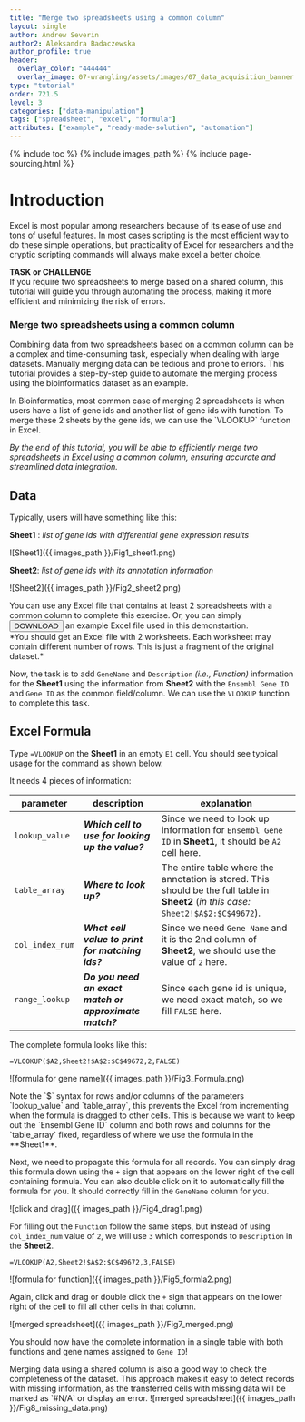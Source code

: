 ```yaml
---
title: "Merge two spreadsheets using a common column"
layout: single
author: Andrew Severin
author2: Aleksandra Badaczewska
author_profile: true
header:
  overlay_color: "444444"
  overlay_image: 07-wrangling/assets/images/07_data_acquisition_banner.png
type: "tutorial"
order: 721.5
level: 3
categories: ["data-manipulation"]
tags: ["spreadsheet", "excel", "formula"]
attributes: ["example", "ready-made-solution", "automation"]
---
```


{% include toc %}
{% include images_path %}
{% include page-sourcing.html %}


# Introduction

Excel is most popular among researchers because of its ease of use and tons of useful features. In most cases scripting is the most efficient way to do these simple operations, but practicality of Excel for researchers and the cryptic scripting commands will always make excel a better choice.

**TASK or CHALLENGE** <br>
If you require two spreadsheets to merge based on a shared column, this tutorial will guide you through automating the process, making it more efficient and minimizing the risk of errors.

### Merge two spreadsheets using a common column

Combining data from two spreadsheets based on a common column can be a complex and time-consuming task, especially when dealing with large datasets. Manually merging data can be tedious and prone to errors. This tutorial provides a step-by-step guide to automate the merging process using the bioinformatics dataset as an example.

<div class="example" markdown="1">
In Bioinformatics, most common case of merging 2 spreadsheets is when users have a list of gene ids and another list of gene ids with function. To merge these 2 sheets by the gene ids, we can use the `VLOOKUP` function in Excel.
</div>

*By the end of this tutorial, you will be able to efficiently merge two spreadsheets in Excel using a common column, ensuring accurate and streamlined data integration.*


## Data

Typically, users will have something like this:

**Sheet1** : *list of gene ids with differential gene expression results*

![Sheet1]({{ images_path }}/Fig1_sheet1.png)


 **Sheet2**: *list of gene ids with its annotation information*

![Sheet2]({{ images_path }}/Fig2_sheet2.png)

<div class="protip" markdown="1">
You can use any Excel file that contains at least 2 spreadsheets with a common column to complete this exercise. Or, you can simply <a href="/07-wrangling/assets/data/excel_macros/vlookup_example.xlsx" download="vlookup_example.xlsx"><button class="btn" type="button">DOWNLOAD</button></a> an example Excel file used in this demonstartion. <br>
*You should get an Excel file with 2 worksheets. Each worksheet may contain different number of rows. This is just a fragment of the original dataset.*
</div>

Now, the task is to add `GeneName` and `Description` *(i.e., Function)* information for the **Sheet1** using the information from **Sheet2** with the `Ensembl Gene ID` and `Gene ID` as the common field/column. We can use the `VLOOKUP` function to complete this task.

## Excel Formula

Type `=VLOOKUP` on the **Sheet1** in an empty `E1` cell. You should see typical usage for the command as shown below.

It needs 4 pieces of information:

| parameter       | description                                            | explanation |
|-----------------|--------------------------------------------------------|-------------|
| `lookup_value`  | ***Which cell to use for looking up the value?***      | Since we need to look up information for `Ensembl Gene ID` in **Sheet1**, it should be `A2` cell here. |
| `table_array`   | ***Where to look up?***                                | The entire table where the annotation is stored. This should be the full table in **Sheet2** (*in this case:* `Sheet2!$A$2:$C$49672`). |
| `col_index_num` | ***What cell value to print for matching ids?***       | Since we need `Gene Name` and it is the 2nd column of **Sheet2**, we should use the value of `2` here. |
| `range_lookup`  | ***Do you need an exact match or approximate match?*** | Since each gene id is unique, we need exact match, so we fill `FALSE` here. |

The complete formula looks like this:
```
=VLOOKUP($A2,Sheet2!$A$2:$C$49672,2,FALSE)
```

![formula for gene name]({{ images_path }}/Fig3_Formula.png)

<div class="warning" markdown="1">
Note the `$` syntax for rows and/or columns of the parameters `lookup_value` and `table_array`, this prevents the Excel from incrementing when the formula is dragged to other cells. This is because we want to keep out the `Ensembl Gene ID` column and both rows and columns for the `table_array` fixed, regardless of where we use the formula in the **Sheet1**.
</div>

Next, we need to propagate this formula for all records. You can simply drag this formula down using the `+` sign that appears on the lower right of the cell containing formula. You can also double click on it to automatically fill the formula for you. It should correctly fill in the `GeneName` column for you.

![click and drag]({{ images_path }}/Fig4_drag1.png)

For filling out the `Function` follow the same steps, but instead of using `col_index_num` value of `2`, we will use `3` which corresponds to `Description` in the **Sheet2**.
```
=VLOOKUP(A2,Sheet2!$A$2:$C$49672,3,FALSE)
```
![formula for function]({{ images_path }}/Fig5_formla2.png)

Again, click and drag or double click the `+` sign that appears on the lower right of the cell to fill all other cells in that column.

![merged spreadsheet]({{ images_path }}/Fig7_merged.png)

You should now have the complete information in a single table with both functions and gene names assigned to `Gene ID`!

<div class="protip" markdown="1">
Merging data using a shared column is also a good way to check the completeness of the dataset. This approach makes it easy to detect records with missing information, as the transferred cells with missing data will be marked as `#N/A` or display an error.
![merged spreadsheet]({{ images_path }}/Fig8_missing_data.png)
</div>
